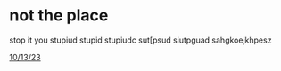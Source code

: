 # not the place

stop it you stupiud stupid stupiudc sut[psud siutpguad sahgkoejkhpesz

[10/13/23](https://kencarson.lnk.to/agreatchaos)
